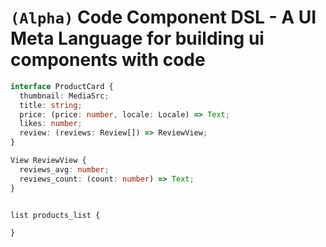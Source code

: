 # `(Alpha)` Code Component DSL - A UI Meta Language for building ui components with code

```ts
interface ProductCard {
  thumbnail: MediaSrc;
  title: string;
  price: (price: number, locale: Locale) => Text;
  likes: number;
  review: (reviews: Review[]) => ReviewView;
}

View ReviewView {
  reviews_avg: number;
  reviews_count: (count: number) => Text;
}


list products_list {

}
```
